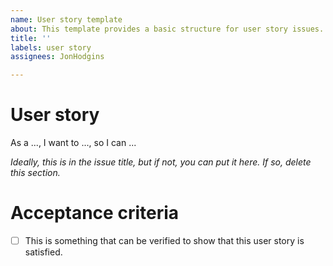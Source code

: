 ```yaml
---
name: User story template
about: This template provides a basic structure for user story issues.
title: ''
labels: user story
assignees: JonHodgins

---
```


# User story
As a ..., I want to ..., so I can ...

*Ideally, this is in the issue title, but if not, you can put it here. If so, delete this section.*

# Acceptance criteria

- [ ] This is something that can be verified to show that this user story is satisfied.

